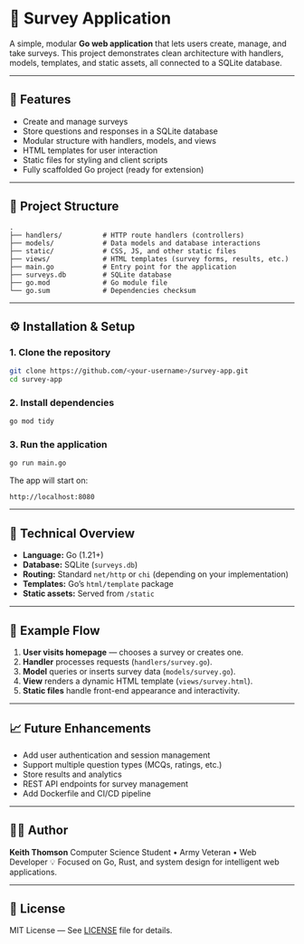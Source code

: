 # 🧭 Survey Application

A simple, modular **Go web application** that lets users create, manage, and take surveys.
This project demonstrates clean architecture with handlers, models, templates, and static assets, all connected to a SQLite database.

---

## 🚀 Features

* Create and manage surveys
* Store questions and responses in a SQLite database
* Modular structure with handlers, models, and views
* HTML templates for user interaction
* Static files for styling and client scripts
* Fully scaffolded Go project (ready for extension)

---

## 🧩 Project Structure

```
.
├── handlers/          # HTTP route handlers (controllers)
├── models/            # Data models and database interactions
├── static/            # CSS, JS, and other static files
├── views/             # HTML templates (survey forms, results, etc.)
├── main.go            # Entry point for the application
├── surveys.db         # SQLite database
├── go.mod             # Go module file
└── go.sum             # Dependencies checksum
```

---

## ⚙️ Installation & Setup

### 1. Clone the repository

```bash
git clone https://github.com/<your-username>/survey-app.git
cd survey-app
```

### 2. Install dependencies

```bash
go mod tidy
```

### 3. Run the application

```bash
go run main.go
```

The app will start on:

```
http://localhost:8080
```

---

## 🧠 Technical Overview

* **Language:** Go (1.21+)
* **Database:** SQLite (`surveys.db`)
* **Routing:** Standard `net/http` or `chi` (depending on your implementation)
* **Templates:** Go’s `html/template` package
* **Static assets:** Served from `/static`

---

## 🧱 Example Flow

1. **User visits homepage** — chooses a survey or creates one.
2. **Handler** processes requests (`handlers/survey.go`).
3. **Model** queries or inserts survey data (`models/survey.go`).
4. **View** renders a dynamic HTML template (`views/survey.html`).
5. **Static files** handle front-end appearance and interactivity.

---

## 📈 Future Enhancements

* Add user authentication and session management
* Support multiple question types (MCQs, ratings, etc.)
* Store results and analytics
* REST API endpoints for survey management
* Add Dockerfile and CI/CD pipeline

---

## 🧑‍💻 Author

**Keith Thomson**
Computer Science Student • Army Veteran • Web Developer
💡 Focused on Go, Rust, and system design for intelligent web applications.

---

## 🪪 License

MIT License — See [LICENSE](LICENSE) file for details.
